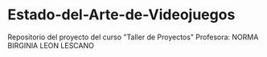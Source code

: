 # Estado-del-Arte-de-Videojuegos
Repositorio del proyecto del curso "Taller de Proyectos"
Profesora: NORMA BIRGINIA LEON LESCANO
